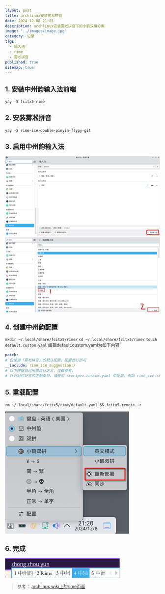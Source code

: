 ```yaml
---
layout: post
title: archlinux安装雾凇拼音
date: 2024-12-08 21:25
description: archlinux安装雾凇拼音下的小鹤双拼方案
image: "../images/image.jpg"
category: 记录
tags:
  - 输入法
  - rime
  - 雾凇拼音
published: true
sitemap: true
---
```


## 1. 安装中州韵输入法前端

`yay -S fcitx5-rime`

## 2. 安装雾凇拼音

`yay -S rime-ice-double-pinyin-flypy-git`

## 3. 启用中州韵输入法

![启用中州韵1](../images/rime1.png)
![启用中州韵2](../images/rime2.png)

## 4. 创建中州韵配置

`mkdir ~/.local/share/fcitx5/rime/`
`cd ~/.local/share/fcitx5/rime/`
`touch default.custom.yaml`
编辑default.custom.yaml为如下内容

```yaml
patch:
# 仅使用「雾凇拼音」的默认配置，配置此行即可
__include: rime_ice_suggestion:/
# 以下根据自己所需自行定义，仅做参考。
# 针对对应处方的定制条目，请使用 <recipe>.custom.yaml 中配置，例如 rime_ice.custom.yaml
```

## 5. 重载配置

`rm ~/.local/share/fcitx5/rime/default.yaml && fcitx5-remote -r`

![重新部署](../images/rime3.png)

## 6. 完成

![完成](../images/rime4.png)

> 参考： [archlinux wiki上的rime页面](https://wiki.archlinuxcn.org/wiki/Rime)
